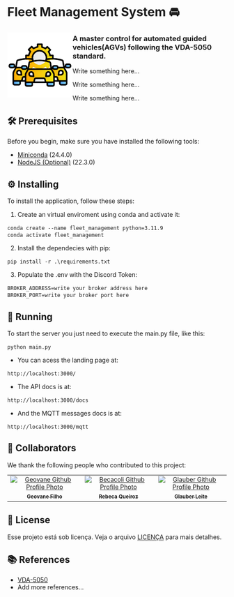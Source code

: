 # Fleet Management System 🚘

<img align="left" width="150" height="150" src="./img/fleet-manager-icon.png">

### A master control for automated guided vehicles(AGVs) following the VDA-5050 standard.
Write something here... 

Write something here... 

Write something here... 



## 🛠 Prerequisites

Before you begin, make sure you have installed the following tools:

- [Miniconda](https://docs.anaconda.com/free/miniconda/) (24.4.0)
- [NodeJS (Optional)](https://nodejs.org/en/download/package-manager/current) (22.3.0)

## ⚙ Installing

To install the application, follow these steps:

1. Create an virtual enviroment using conda and activate it:
```
conda create --name fleet_management python=3.11.9
conda activate fleet_management
```

2. Install the dependecies with pip:
```
pip install -r .\requirements.txt
```

3. Populate the .env with the Discord Token:
```
BROKER_ADDRESS=write your broker address here
BROKER_PORT=write your broker port here
```

## 🚀 Running

To start the server you just need to execute the main.py file, like this:

```
python main.py
```
* You can acess the landing page at:
```
http://localhost:3000/
```

* The API docs is at:
```
http://localhost:3000/docs
```

* And the MQTT messages docs is at:
```
http://localhost:3000/mqtt
```

## 🤩 Collaborators

We thank the following people who contributed to this project:

<table>
  <tr>
    <td align="center">
      <a href="https://github.com/vannisson" title="Vannisson Github Profile">
        <img src="https://github.com/vannisson.png" width="100px;" alt="Geovane Github Profile Photo"/><br>
        <sub>
          <b>Geovane Filho</b>
        </sub>
      </a>
    </td>
    <td align="center">
      <a href="https://github.com/becacoli" title="Becacoli Github Profile">
        <img src="https://github.com/becacoli.png" width="100px;" alt="Becacoli Github Profile Photo"/><br>
        <sub>
          <b>Rebeca Queiroz</b>
        </sub>
      </a>
    </td>
    <td align="center">
      <a href="https://github.com/glauberrleite" title="GlauberRLeite Github Profile">
        <img src="https://github.com/glauberrleite.png" width="100px;" alt="Glauber Github Profile Photo"/><br>
        <sub>
          <b>Glauber Leite</b>
        </sub>
      </a>
    </td>
  </tr>
</table>

## 📜 License

Esse projeto está sob licença. Veja o arquivo [LICENÇA](LICENSE.md) para mais detalhes.

## 📚 References

* [VDA-5050](https://github.com/VDA5050/VDA5050)
* Add more references...